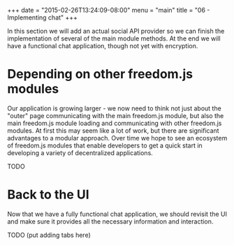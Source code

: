+++
date = "2015-02-26T13:24:09-08:00"
menu = "main"
title = "06 - Implementing chat"
+++

In this section we will add an actual social API provider so we can finish the
implementation of several of the main module methods. At the end we will have a
functional chat application, though not yet with encryption.

# Depending on other freedom.js modules
Our application is growing larger - we now need to think not just about the
"outer" page communicating with the main freedom.js module, but also the main
freedom.js module loading and communicating with other freedom.js modules. At
first this may seem like a lot of work, but there are significant advantages to
a modular approach. Over time we hope to see an ecosystem of freedom.js modules
that enable developers to get a quick start in developing a variety of
decentralized applications.

TODO

# Back to the UI
Now that we have a fully functional chat application, we should revisit the UI
and make sure it provides all the necessary information and interaction.

TODO (put adding tabs here)